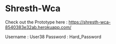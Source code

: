 ﻿# Shresth-Wca

 Check out the Prototype here : 
 https://shresth-wca-8540383e32ab.herokuapp.com/

 Username : User38
 Password : Hard_Password
